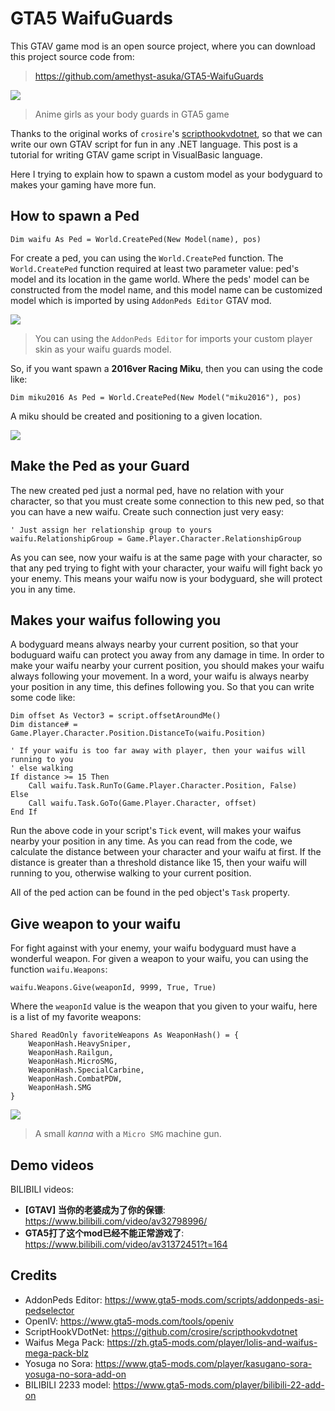 # GTA5 WaifuGuards

This GTAV game mod is an open source project, where you can download this project source code from:
> https://github.com/amethyst-asuka/GTA5-WaifuGuards

![](./screenshots/20180924225127_1.jpg)
> Anime girls as your body guards in GTA5 game

Thanks to the original works of ``crosire``'s [scripthookvdotnet](https://github.com/crosire/scripthookvdotnet), so that we can write our own GTAV script for fun in any .NET language. This post is a tutorial for writing GTAV game script in VisualBasic language. 

Here I trying to explain how to spawn a custom model as your bodyguard to makes your gaming have more fun.

## How to spawn a Ped

```vbnet
Dim waifu As Ped = World.CreatePed(New Model(name), pos)
```

For create a ped, you can using the ``World.CreatePed`` function. The ``World.CreatePed`` function required at least two parameter value: ped's model and its location in the game world. Where the peds' model can be constructed from the model name, and this model name can be customized model which is imported by using ``AddonPeds Editor`` GTAV mod.

![](./images/peds-name.png)
> You can using the ``AddonPeds Editor`` for imports your custom player skin as your waifu guards model.

So, if you want spawn a **2016ver Racing Miku**, then you can using the code like:

```vbnet
Dim miku2016 As Ped = World.CreatePed(New Model("miku2016"), pos)
```

A miku should be created and positioning to a given location.

![](./images/miku2016.jpg)

## Make the Ped as your Guard

The new created ped just a normal ped, have no relation with your character, so that you must create some connection to this new ped, so that you can have a new waifu. Create such connection just very easy:

```vbnet
' Just assign her relationship group to yours
waifu.RelationshipGroup = Game.Player.Character.RelationshipGroup
```

As you can see, now your waifu is at the same page with your character, so that any ped trying to fight with your character, your waifu will fight back yo your enemy. This means your waifu now is your bodyguard, she will protect you in any time.

## Makes your waifus following you

A bodyguard means always nearby your current position, so that your boduguard waifu can protect you away from any damage in time. In order to make your waifu nearby your current position, you should makes your waifu always following your movement. In a word, your waifu is always nearby your position in any time, this defines following you. So that you can write some code like:

```vbnet
Dim offset As Vector3 = script.offsetAroundMe()
Dim distance# = Game.Player.Character.Position.DistanceTo(waifu.Position)

' If your waifu is too far away with player, then your waifus will running to you
' else walking
If distance >= 15 Then
    Call waifu.Task.RunTo(Game.Player.Character.Position, False)
Else
    Call waifu.Task.GoTo(Game.Player.Character, offset)
End If
```

Run the above code in your script's ``Tick`` event, will makes your waifus nearby your position in any time. As you can read from the code, we calculate the distance between your character and your waifu at first. If the distance is greater than a threshold distance like 15, then your waifu will running to you, otherwise walking to your current position.

All of the ped action can be found in the ped object's ``Task`` property.

## Give weapon to your waifu

For fight against with your enemy, your waifu bodyguard must have a wonderful weapon. For given a weapon to your waifu, you can using the function ``waifu.Weapons``: 

```vbnet
waifu.Weapons.Give(weaponId, 9999, True, True)
```

Where the ``weaponId`` value is the weapon that you given to your waifu, here is a list of my favorite weapons:

```vbnet
Shared ReadOnly favoriteWeapons As WeaponHash() = {
    WeaponHash.HeavySniper,
    WeaponHash.Railgun,
    WeaponHash.MicroSMG,
    WeaponHash.SpecialCarbine,
    WeaponHash.CombatPDW,
    WeaponHash.SMG
}
```

![](./images/waifu-with-weapon.jpg)
> A small *kanna* with a ``Micro SMG`` machine gun. 

## Demo videos

BILIBILI videos:

+ **[GTAV] 当你的老婆成为了你的保镖**: https://www.bilibili.com/video/av32798996/
+ **GTA5打了这个mod已经不能正常游戏了**: https://www.bilibili.com/video/av31372451?t=164

## Credits

+ AddonPeds Editor: https://www.gta5-mods.com/scripts/addonpeds-asi-pedselector
+ OpenIV: https://www.gta5-mods.com/tools/openiv
+ ScriptHookVDotNet: https://github.com/crosire/scripthookvdotnet
+ Waifus Mega Pack: https://zh.gta5-mods.com/player/lolis-and-waifus-mega-pack-blz
+ Yosuga no Sora: https://www.gta5-mods.com/player/kasugano-sora-yosuga-no-sora-add-on
+ BILIBILI 2233 model: https://www.gta5-mods.com/player/bilibili-22-add-on 
